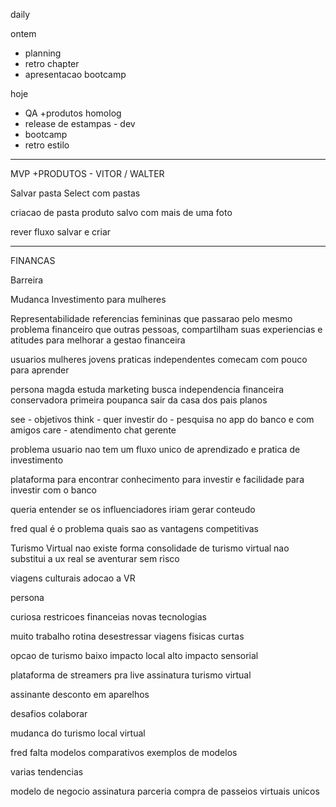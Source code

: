 daily

ontem
- planning
- retro chapter
- apresentacao bootcamp

hoje
- QA +produtos homolog
- release de estampas - dev
- bootcamp
- retro estilo

---

MVP +PRODUTOS - VITOR / WALTER

Salvar pasta
Select com pastas

criacao de pasta
produto salvo com mais de uma foto

rever fluxo
salvar e criar 

---

FINANCAS

Barreira 

Mudanca
Investimento para mulheres

Representabilidade
referencias femininas que passarao pelo mesmo problema financeiro que outras pessoas, compartilham suas experiencias e atitudes para melhorar a gestao financeira

usuarios
mulheres jovens
praticas
independentes
comecam com pouco para aprender

persona
magda
estuda marketing
busca independencia financeira
conservadora
primeira poupanca
sair da casa dos pais
planos

see - objetivos
think - quer investir
do - pesquisa no app do banco e com amigos
care - atendimento chat gerente

problema
usuario nao tem um fluxo unico de aprendizado e pratica de investimento

plataforma para encontrar conhecimento para investir e facilidade para investir com o banco

queria entender se os influenciadores iriam gerar conteudo 

fred
qual é o problema
quais sao as vantagens competitivas


Turismo Virtual
nao existe forma consolidade de turismo virtual
nao substitui a ux real
se aventurar sem risco

viagens culturais
adocao a VR

persona

curiosa
restricoes financeias
novas tecnologias

muito trabalho
rotina
desestressar
viagens fisicas curtas

opcao de turismo
baixo impacto local
alto impacto sensorial

plataforma de streamers pra live
assinatura turismo virtual

assinante
desconto em aparelhos

desafios
colaborar 

mudanca do turismo
local
virtual

fred
falta
modelos comparativos
exemplos de modelos

varias
tendencias

modelo de negocio
assinatura
parceria
compra de passeios virtuais unicos

